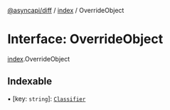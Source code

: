 [@asyncapi/diff](../README.md) / [index](../modules/index.md) / OverrideObject

# Interface: OverrideObject

[index](../modules/index.md).OverrideObject

## Indexable

▪ [key: `string`]: [`Classifier`](index.Classifier.md)
